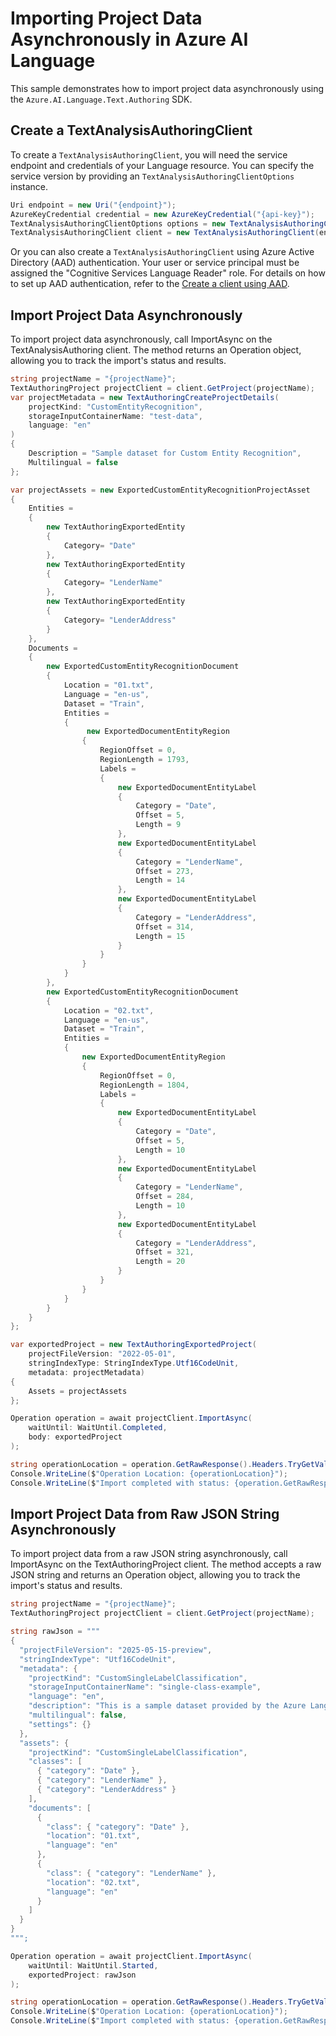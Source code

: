 # Importing Project Data Asynchronously in Azure AI Language

This sample demonstrates how to import project data asynchronously using the `Azure.AI.Language.Text.Authoring` SDK.

## Create a TextAnalysisAuthoringClient

To create a `TextAnalysisAuthoringClient`, you will need the service endpoint and credentials of your Language resource. You can specify the service version by providing an `TextAnalysisAuthoringClientOptions` instance.

```C# Snippet:CreateTextAuthoringClientForSpecificApiVersion
Uri endpoint = new Uri("{endpoint}");
AzureKeyCredential credential = new AzureKeyCredential("{api-key}");
TextAnalysisAuthoringClientOptions options = new TextAnalysisAuthoringClientOptions(TextAnalysisAuthoringClientOptions.ServiceVersion.V2025_05_15_Preview);
TextAnalysisAuthoringClient client = new TextAnalysisAuthoringClient(endpoint, credential, options);
```

Or you can also create a `TextAnalysisAuthoringClient` using Azure Active Directory (AAD) authentication. Your user or service principal must be assigned the "Cognitive Services Language Reader" role.
For details on how to set up AAD authentication, refer to the [Create a client using AAD](https://github.com/Azure/azure-sdk-for-net/blob/main/sdk/cognitivelanguage/Azure.AI.Language.Text.Authoring/README.md#create-a-client-using-azure-active-directory-authentication).

## Import Project Data Asynchronously

To import project data asynchronously, call ImportAsync on the TextAnalysisAuthoring client. The method returns an Operation object, allowing you to track the import's status and results.

```C# Snippet:Sample2_TextAuthoring_ImportAsync
string projectName = "{projectName}";
TextAuthoringProject projectClient = client.GetProject(projectName);
var projectMetadata = new TextAuthoringCreateProjectDetails(
    projectKind: "CustomEntityRecognition",
    storageInputContainerName: "test-data",
    language: "en"
)
{
    Description = "Sample dataset for Custom Entity Recognition",
    Multilingual = false
};

var projectAssets = new ExportedCustomEntityRecognitionProjectAsset
{
    Entities =
    {
        new TextAuthoringExportedEntity
        {
            Category= "Date"
        },
        new TextAuthoringExportedEntity
        {
            Category= "LenderName"
        },
        new TextAuthoringExportedEntity
        {
            Category= "LenderAddress"
        }
    },
    Documents =
    {
        new ExportedCustomEntityRecognitionDocument
        {
            Location = "01.txt",
            Language = "en-us",
            Dataset = "Train",
            Entities =
            {
                 new ExportedDocumentEntityRegion
                {
                    RegionOffset = 0,
                    RegionLength = 1793,
                    Labels =
                    {
                        new ExportedDocumentEntityLabel
                        {
                            Category = "Date",
                            Offset = 5,
                            Length = 9
                        },
                        new ExportedDocumentEntityLabel
                        {
                            Category = "LenderName",
                            Offset = 273,
                            Length = 14
                        },
                        new ExportedDocumentEntityLabel
                        {
                            Category = "LenderAddress",
                            Offset = 314,
                            Length = 15
                        }
                    }
                }
            }
        },
        new ExportedCustomEntityRecognitionDocument
        {
            Location = "02.txt",
            Language = "en-us",
            Dataset = "Train",
            Entities =
            {
                new ExportedDocumentEntityRegion
                {
                    RegionOffset = 0,
                    RegionLength = 1804,
                    Labels =
                    {
                        new ExportedDocumentEntityLabel
                        {
                            Category = "Date",
                            Offset = 5,
                            Length = 10
                        },
                        new ExportedDocumentEntityLabel
                        {
                            Category = "LenderName",
                            Offset = 284,
                            Length = 10
                        },
                        new ExportedDocumentEntityLabel
                        {
                            Category = "LenderAddress",
                            Offset = 321,
                            Length = 20
                        }
                    }
                }
            }
        }
    }
};

var exportedProject = new TextAuthoringExportedProject(
    projectFileVersion: "2022-05-01",
    stringIndexType: StringIndexType.Utf16CodeUnit,
    metadata: projectMetadata)
{
    Assets = projectAssets
};

Operation operation = await projectClient.ImportAsync(
    waitUntil: WaitUntil.Completed,
    body: exportedProject
);

string operationLocation = operation.GetRawResponse().Headers.TryGetValue("operation-location", out var location) ? location : null;
Console.WriteLine($"Operation Location: {operationLocation}");
Console.WriteLine($"Import completed with status: {operation.GetRawResponse().Status}");
```

## Import Project Data from Raw JSON String Asynchronously

To import project data from a raw JSON string asynchronously, call ImportAsync on the TextAuthoringProject client. The method accepts a raw JSON string and returns an Operation object, allowing you to track the import's status and results.

```C# Snippet:Sample2_TextAuthoring_ImportRawStringAsync
string projectName = "{projectName}";
TextAuthoringProject projectClient = client.GetProject(projectName);

string rawJson = """
{
  "projectFileVersion": "2025-05-15-preview",
  "stringIndexType": "Utf16CodeUnit",
  "metadata": {
    "projectKind": "CustomSingleLabelClassification",
    "storageInputContainerName": "single-class-example",
    "language": "en",
    "description": "This is a sample dataset provided by the Azure Language service team to help users get started with Custom named entity recognition. The provided sample dataset contains 20 loan agreements drawn up between two entities.",
    "multilingual": false,
    "settings": {}
  },
  "assets": {
    "projectKind": "CustomSingleLabelClassification",
    "classes": [
      { "category": "Date" },
      { "category": "LenderName" },
      { "category": "LenderAddress" }
    ],
    "documents": [
      {
        "class": { "category": "Date" },
        "location": "01.txt",
        "language": "en"
      },
      {
        "class": { "category": "LenderName" },
        "location": "02.txt",
        "language": "en"
      }
    ]
  }
}
""";

Operation operation = await projectClient.ImportAsync(
    waitUntil: WaitUntil.Started,
    exportedProject: rawJson
);

string operationLocation = operation.GetRawResponse().Headers.TryGetValue("operation-location", out var location) ? location : null;
Console.WriteLine($"Operation Location: {operationLocation}");
Console.WriteLine($"Import completed with status: {operation.GetRawResponse().Status}");
```

